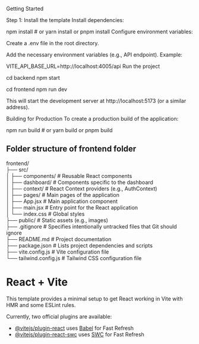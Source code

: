 Getting Started

Step 1: Install the template
Install dependencies:

npm install  # or yarn install or pnpm install
Configure environment variables:

Create a .env file in the root directory.

Add the necessary environment variables (e.g., API endpoint). Example:

VITE_API_BASE_URL=http://localhost:4005/api
Run the project

cd backend 
npm start

cd frontend
npm run dev

This will start the development server at http://localhost:5173 (or a similar address).

Building for Production
To create a production build of the application:

npm run build  # or yarn build or pnpm build

## Folder structure of frontend folder

frontend/  
├── src/  
│   ├── components/        # Reusable React components  
│   ├── dashboard/         # Components specific to the dashboard  
│   ├── context/           # React Context providers (e.g., AuthContext)  
│   ├── pages/             # Main pages of the application  
│   ├── App.jsx            # Main application component  
│   ├── main.jsx           # Entry point for the React application  
│   └── index.css          # Global styles  
├── public/                # Static assets (e.g., images)  
├── .gitignore             # Specifies intentionally untracked files that Git should ignore  
├── README.md              # Project documentation  
├── package.json           # Lists project dependencies and scripts  
├── vite.config.js         # Vite configuration file  
└── tailwind.config.js     # Tailwind CSS configuration file  



# React + Vite

This template provides a minimal setup to get React working in Vite with HMR and some ESLint rules.

Currently, two official plugins are available:

- [@vitejs/plugin-react](https://github.com/vitejs/vite-plugin-react/blob/main/packages/plugin-react/README.md) uses [Babel](https://babeljs.io/) for Fast Refresh
- [@vitejs/plugin-react-swc](https://github.com/vitejs/vite-plugin-react-swc) uses [SWC](https://swc.rs/) for Fast Refresh
